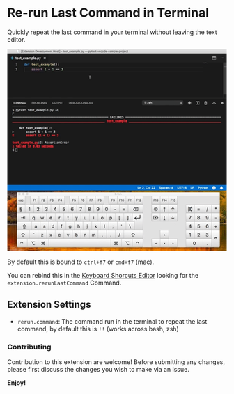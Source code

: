 # Re-run Last Command in Terminal

Quickly repeat the last command in your terminal without leaving the text editor.

![](demo.gif)

By default this is bound to `ctrl+f7` or `cmd+f7` (mac).

You can rebind this in the [Keyboard Shorcuts Editor](https://code.visualstudio.com/docs/getstarted/keybindings#_keyboard-shortcuts-editor) looking for the `extension.rerunLastCommand` Command.

## Extension Settings

- `rerun.command`: The command run in the terminal to repeat the last command, by default this is `!!` (works across bash, zsh)

### Contributing

Contribution to this extension are welcome! Before submitting any changes, please first discuss the changes you wish to make via an issue.

**Enjoy!**
